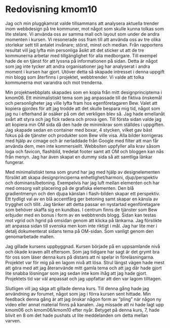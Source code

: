 ---
---
Redovisning kmom10
=========================

Jag och min pluggkamrat valde tillsammans att analysera aktuella trender inom webbdesign på tre kommuner, mot något som skulle kunna tolkas som lite stelare. Vi använda oss av samma mall och layout som under de andra momenten i kursen. Vi resonerade oss fram till att använda oss av tre olika storlekar sett till antalet invånare; störst, minst och median. Från rapportens resultat vill jag lyfta min personliga åsikt att det sticker ut att de tre kommunerna arbetar med tillgänglighet för alla medborgare. Till exempel hade de en tjänst för att lyssna på informationen på sidan. Detta är något som jag inte tycker att andra organisationer jag har analyserat i andra moment i kursen har gjort. Utöver detta så skapade intresset i denna uppgift min blogg som återfinns i projektet, webbtrender. Vi valde att tolka kommunerna mot varandra och mot trenderna.

Min projektwebbplats skapades som en kopia från mitt designprinciptema i kmom06. Ett minimalistiskt tema som jag anpassade till de fiktiva önskemål och personligheter jag ville lyfta fram hos egenföretagaren Bew. Valet att kopiera gjordes för att jag trodde att det skulle bespara mig tid, något som jag nu i efterhand är osäker på om det verkligen blev så. Jag hade emellanåt svårt att styra och jag fick radera och prova igen. Till första sidan valde jag att kopiera min OM sida då den hade de minimikrav som ställdes i uppgiften. Jag skapade sedan en container med boxar, 4 stycken, vilket gav bäst fokus på de tjänster och produkter som Bew ville visa. Alla bilder korrigeras med hjälp av cimage och är nerladdade från Google med filter att man får använda dem, men inte kommersiellt. Webbsiten uppfyller alla krav såsom loga och favicon, flashbild, tredelat footer samt att OM och bloggen kan nås från menyn. Jag har även skapat en dummy sida så att samtliga länkar fungerar.

Med minimalistiskt tema som grund har jag med hjälp av designelementen försökt att skapa designprinciperna enhetlighet/harmoni, djup/perspektiv och dominans/betoning. Exempelvis har jag luft mellan elementen och har med omsorg valt placering på de grafiska elementen. Den blå gradientmenyn och den djupa känslan i flash-bilden skapar ett perspektiv. Ett tydligt val av en blå accentfärg ger betoning samt skapar en känsla av trygghet och tillit. Jag tänker att detta passar en nystartad egenföretagare som behöver skaffa sig en kundbas. I centrum finns de tjänster som Bew erbjuder med en bonus i form av en webbtrends blogg. Sidan kan testas mot vgrid och hgrid på omsidan genom att klicka på länkarna. Jag försökte att anpassa sidan till svenska men kom inte riktigt i mål. Jag har lite mer i detalj dokumenterat sidans tema på OM-sidan. Som vanligt genom den genomarbetade mallen.

Jag gillade kursens uppbyggnad. Kursen började på en uppsamlande nivå och ökade kraven allt eftersom. Som jag tidigare har sagt är det grymt bra för oss som läser denna kurs på distans att ni spelar in föreläsningarna. Projektet var för mig på en lagom nivå att lösa. Strul längst vägen hade mest att göra med att jag återanvände mitt gamla tema och att jag där hade gjort lite snabba lösningar som jag sedan inte kom ihåg att jag hade gjort. Projektets tid var väl anpassat och jag uppfattar att den var lagom tilltagen.

Slutligen vill jag säga att gillade denna kurs. Till denna gång hade jag användning av forumet, något som jag i förra kursen sent hittade. Min feedback denna gång är att jag önskar någon form av ”pling” när någon ny video eller annat material finns på kanalen. Jag missade att ni hade lagt upp kmom06 och kmom06/kmom10 efter nyår. Betyget på denna kurs, 7, hade blivit en 8 om det hade pushats ut lite meddelanden om detta mellan varven.
